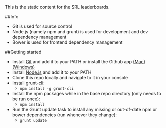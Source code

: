This is the static content for the SRL leaderboards.

##Info

* Git is used for source control
* Node.js (namely npm and grunt) is used for development and dev dependency management
* Bower is used for frontend dependency management

##Getting started

* Install [Git](http://git-scm.com/) and add it to your PATH or install the Github app [(Mac)](http://mac.github.com/) [(Windows)](http://windows.github.com/)
* Install [Node.js](http://nodejs.org/) and add it to your PATH
* Clone this repo locally and navigate to it in your console
* Install grunt-cli:
	- `npm install -g grunt-cli`
* Install the npm packages while in the base repo directory (only needs to be run once):
	- `npm install`
* Run the Grunt update task to install any missing or out-of-date npm or bower dependencies (run whenever they change):
	- `grunt update`